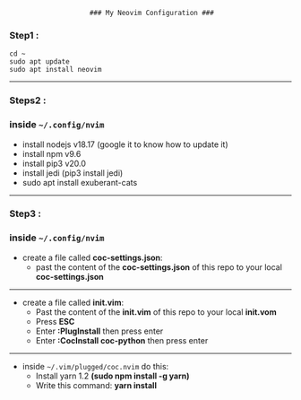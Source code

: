 						### My Neovim Configuration ###
### Step1 :
	cd ~
	sudo apt update
	sudo apt install neovim
-----------------
###  Steps2 : 
### inside `~/.config/nvim`
- install nodejs v18.17 (google it to know how to update it)
- install npm v9.6
- install pip3 v20.0
- install jedi (pip3 install jedi)
- sudo apt install exuberant-cats
----------------
### Step3 :
### inside `~/.config/nvim`
- create a file called **coc-settings.json**:
   - past the content of the **coc-settings.json** of this repo to your local **coc-settings.json**
-----------------------
- create a file called **init.vim**:
    - Past the content of the **init.vim** of this repo to your local **init.vom**
    - Press **ESC**
    - Enter  **:PlugInstall** then press enter
    - Enter  **:CocInstall coc-python** then press enter
-------
- inside `~/.vim/plugged/coc.nvim` do this:
	- Install yarn 1.2 **(sudo npm install -g yarn)**
	- Write this command: **yarn install**
